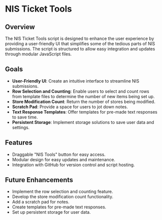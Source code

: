 # NIS Ticket Tools

## Overview

The NIS Ticket Tools script is designed to enhance the user experience by providing a user-friendly UI that simplifies some of the tedious parts of NIS submissions. The script is structured to allow easy integration and updates through modular JavaScript files.

## Goals

- **User-Friendly UI**: Create an intuitive interface to streamline NIS submissions.
- **Row Selection and Counting**: Enable users to select and count rows from template files to determine the number of new items being set up.
- **Store Modification Count**: Return the number of stores being modified.
- **Scratch Pad**: Provide a space for users to jot down notes.
- **Text Response Templates**: Offer templates for pre-made text responses to save time.
- **Persistent Storage**: Implement storage solutions to save user data and settings.

## Features

- Draggable "NIS Tools" button for easy access.
- Modular design for easy updates and maintenance.
- Integration with GitHub for version control and script hosting.

## Future Enhancements

- Implement the row selection and counting feature.
- Develop the store modification count functionality.
- Add a scratch pad for notes.
- Create templates for pre-made text responses.
- Set up persistent storage for user data.
